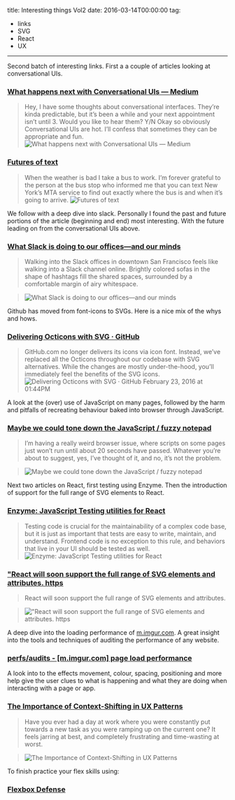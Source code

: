 title: Interesting things Vol2
date: 2016-03-14T00:00:00 
tag:
- links
- SVG
- React
- UX

---

Second batch of interesting links. First a a couple of articles looking at conversational UIs.  

### [What happens next with Conversational UIs — Medium](https://medium.com/@cennydd/what-happens-next-with-conversational-uis-b9e4699541d5#.aylcbwywk) 

>Hey, I have some thoughts about conversational interfaces. They’re kinda predictable, but it’s been a while and your next appointment isn’t until 3. Would you like to hear them? Y/N  Okay so obviously Conversational UIs are hot. I’ll confess that sometimes they can be appropriate and fun.
![What happens next with Conversational UIs — Medium](/images/interesting_things_vol_2/1*lCRHy6_c-0tSZOzv9fs-qg.jpeg)

### [Futures of text](http://whoo.ps/2015/02/23/futures-of-text) 

>When the weather is bad I take a bus to work. I’m forever grateful to the person at the bus stop who informed me that you can text New York’s MTA service to find out exactly where the bus is and when it’s going to arrive.
![Futures of text](/images/interesting_things_vol_2/bus-time.gif)

We follow with a deep dive into slack. Personally I found the past and future portions of the article (beginning and end) most interesting. With the future leading on from the conversational UIs above.

### [What Slack is doing to our offices—and our minds](http://arstechnica.com/information-technology/2016/03/what-slack-is-doing-to-our-offices-and-our-minds/?utm_source=SitePoint&utm_medium=email&utm_campaign=Versioning) 

> Walking into the Slack offices in downtown San Francisco feels like walking into a Slack channel online.  Brightly colored sofas in the shape of hashtags fill the shared spaces, surrounded by a comfortable margin of airy whitespace. 

> ![What Slack is doing to our offices—and our minds](/images/interesting_things_vol_2/SlackOffice1-640x427.jpg) 

 Github has moved from font-icons to SVGs. Here is a nice mix of the whys and hows.
 
### [Delivering Octicons with SVG · GitHub](https://github.com/blog/2112-delivering-octicons-with-svg?utm_source=SitePoint&utm_medium=email&utm_campaign=Versioning) 

>GitHub.com no longer delivers its icons via icon font. Instead, we’ve replaced all the Octicons throughout our codebase with SVG alternatives. While the changes are mostly under-the-hood, you’ll immediately feel the benefits of the SVG icons.
![Delivering Octicons with SVG · GitHub](/images/interesting_things_vol_2/5c79d3ee-d4a1-11e5-89f4-aeb7c86a0c65.png)
February 23, 2016 at 01:44PM 

A look at the (over) use of JavaScript on many pages, followed by the harm and pitfalls of recreating behaviour baked into browser through JavaScript.
 
### [Maybe we could tone down the JavaScript / fuzzy notepad](https://eev.ee/blog/2016/03/06/maybe-we-could-tone-down-the-javascript/) 

> I’m having a really weird browser issue, where scripts on some pages just won’t run until about 20 seconds have passed.  Whatever you’re about to suggest, yes, I’ve thought of it, and no, it’s not the problem. 

> ![Maybe we could tone down the JavaScript / fuzzy notepad](/images/interesting_things_vol_2/broken-twitter-areas.png) 
 
Next two articles on React, first testing using Enzyme. Then the introduction of support for the full range of SVG elements to React. 
  
### [Enzyme: JavaScript Testing utilities for React](https://medium.com/airbnb-engineering/enzyme-javascript-testing-utilities-for-react-a417e5e5090f#.xlaxay91n) 

>Testing code is crucial for the maintainability of a complex code base, but it is just as important that tests are easy to write, maintain, and understand. Frontend code is no exception to this rule, and behaviors that live in your UI should be tested as well.
![Enzyme: JavaScript Testing utilities for React](/images/interesting_things_vol_2/1*pu9U8EYL3KGrgvapyp1pSg.png)

 
### ["React will soon support the full range of SVG elements and attributes. https](https://twitter.com/SVGWeekly/status/707060006999318528?s=09) 

> React will soon support the full range of SVG elements and attributes. 

> !["React will soon support the full range of SVG elements and attributes. https](/images/interesting_things_vol_2/no_image_card.png) 

A deep dive into the loading performance of [m.imgur.com](m.imgur.com). A great insight into the tools and techniques of auditing the performance of any website. 
 
### [perfs/audits - [m.imgur.com] page load performance](https://github.com/perfs/audits/issues/1) 

A look into to the effects movement, colour, spacing, positioning and more help give the user clues to what is happening and what they are doing when interacting with a page or app.
 
### [The Importance of Context-Shifting in UX Patterns](https://css-tricks.com/the-importance-of-context-shifting-in-ux-patterns/) 

> Have you ever had a day at work where you were constantly put towards a new task as you were ramping up on the current one? It feels jarring at best, and completely frustrating and time-wasting at worst. 

> ![The Importance of Context-Shifting in UX Patterns](/images/interesting_things_vol_2/transformicons.gif) 

To finish practice your flex skills using:
 
### [Flexbox Defense](http://www.flexboxdefense.com/?utm_source=SitePoint&utm_medium=email&utm_campaign=Versioning) 
